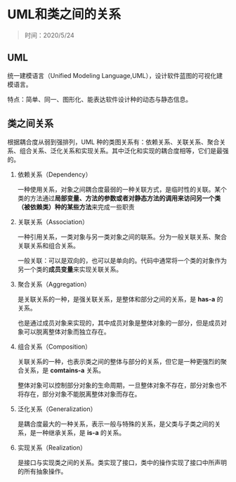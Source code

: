 # UML和类之间的关系

> 时间：2020/5/24

## UML

统一建模语言（Unified Modeling Language,UML），设计软件蓝图的可视化建模语言。

特点：简单、同一、图形化、能表达软件设计种的动态与静态信息。

## 类之间关系

根据耦合度从弱到强排列，UML 种的类图关系有：依赖关系、关联关系、聚合关系、组合关系、泛化关系和实现关系。其中泛化和实现的耦合度相等，它们是最强的。

1. 依赖关系（Dependency）

   一种使用关系，对象之间耦合度最弱的一种关联方式，是临时性的关联。某个类的方法通过**局部变量、方法的参数或者对静态方法的调用来访问另一个类（被依赖类）种的某些方法**来完成一些职责

2. 关联关系（Association）

   一种引用关系，一类对象与另一类对象之间的联系。分为一般关联关系、聚合关联关系和组合关系。

   一般关联：可以是双向的，也可以是单向的。代码中通常将一个类的对象作为另一个类的**成员变量**来实现关联关系。

3. 聚合关系（Aggregation）

   是关联关系的一种，是强关联关系，是整体和部分之间的关系，是 **has-a** 的关系。

   也是通过成员对象来实现的，其中成员对象是整体对象的一部分，但是成员对象可以脱离整体对象而独立存在。

4. 组合关系（Composition）

   关联关系的一种，也表示类之间的整体与部分的关系，但它是一种更强烈的聚合关系，是 **comtains-a** 关系。

   整体对象可以控制部分对象的生命周期，一旦整体对象不存在，部分对象也不将存在，部分对象不能脱离整体对象而存在。

5. 泛化关系（Generalization）

   是耦合度最大的一种关系，表示一般与特殊的关系，是父类与子类之间的关系，是一种继承关系，是 **is-a** 的关系。

6. 实现关系（Realization）

   是接口与实现类之间的关系。类实现了接口，类中的操作实现了接口中所声明的所有抽象操作。













